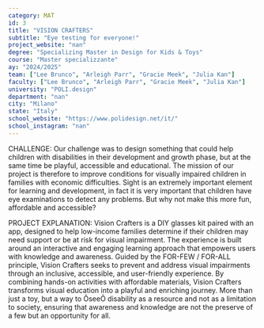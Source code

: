 ```yaml
---
category: MAT
id: 3
title: "VISION CRAFTERS"
subtitle: "Eye testing for everyone!"
project_website: "nan"
degree: "Specializing Master in Design for Kids & Toys"
course: "Master specializzante"
ay: "2024/2025"
team: ["Lee Brunco", "Arleigh Parr", "Gracie Meek", "Julia Kan"]
faculty: ["Lee Brunco", "Arleigh Parr", "Gracie Meek", "Julia Kan"]
university: "POLI.design"
department: "nan"
city: "Milano"
state: "Italy"
school_website: "https://www.polidesign.net/it/"
school_instagram: "nan"
---
```


CHALLENGE:
Our challenge was to design something that could help children with disabilities in their development and growth phase, but at the same time be playful, accessible and educational. The mission of our project is therefore to improve conditions for visually impaired children in families with economic difficulties. Sight is an extremely important element for learning and development, in fact it is very important that children have eye examinations to detect any problems. But why not make this more fun, affordable and accessible? 

PROJECT EXPLANATION: 
Vision Crafters is a DIY glasses kit paired with an app, designed to help low-income families determine if their children may need support or be at risk for visual impairment. The experience is built around an interactive and engaging learning approach that empowers users with knowledge and awareness. Guided by the FOR-FEW / FOR-ALL principle, Vision Crafters seeks to prevent and address visual impairments through an inclusive, accessible, and user-friendly experience. By combining hands-on activities with affordable materials, Vision Crafters transforms visual education into a playful and enriching journey. More than just a toy, but a way to ÔseeÕ disability as a resource and not as a limitation to society, ensuring that awareness and knowledge are not the preserve of a few but an opportunity for all.
